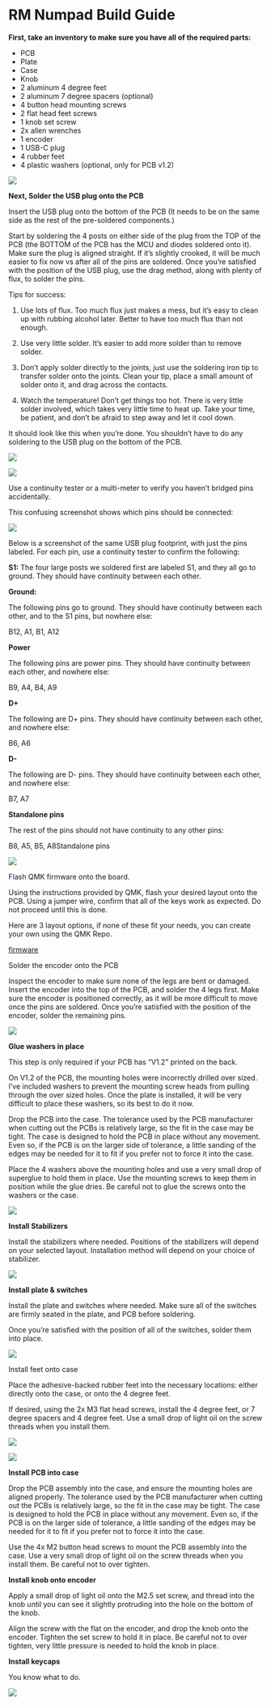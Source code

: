 # RM Numpad Build Guide

**First, take an inventory to make sure you have all of the required parts:**

- PCB
-  Plate
-  Case
-  Knob
-  2 aluminum 4 degree feet
-  2 aluminum 7 degree spacers (optional)
-  4 button head mounting screws
-  2 flat head feet screws
-  1 knob set screw
-  2x allen wrenches
-  1 encoder
-  1 USB-C plug
-  4 rubber feet
-  4 plastic washers (optional, only for PCB v1.2)

![](images/1.jpg)

**Next, Solder the USB plug onto the PCB**

Insert the USB plug onto the bottom of the PCB (It needs to be on the same side as the rest of the pre-soldered components.)

Start by soldering the 4 posts on either side of the plug from the TOP of the PCB (the BOTTOM of the PCB has the MCU and diodes soldered onto it).  Make sure the plug is aligned straight. If it’s slightly crooked, it will be much easier to fix now vs after all of the pins are soldered. Once you’re satisfied with the position of the USB plug, use the drag method, along with plenty of flux, to solder the pins.

Tips for success:
1. Use lots of flux. Too much flux just makes a mess, but it’s easy to clean up with rubbing alcohol later. Better to have too much flux than not enough.

2. Use very little solder. It’s easier to add more solder than to remove solder.

3. Don’t apply solder directly to the joints, just use the soldering iron tip to transfer solder onto the joints. Clean your tip, place a small amount of solder onto it, and drag across the contacts.

4. Watch the temperature! Don’t get things too hot. There is very little solder involved, which takes very little time to heat up. Take your time, be patient, and don’t be afraid to step away and let it cool down.

It should look like this when you’re done. You shouldn’t have to do any soldering to the USB plug on the bottom of the PCB.

![](images/2.jpg)


![](images/3.jpg)

Use a continuity tester or a multi-meter to verify you haven’t bridged pins accidentally.

This confusing screenshot shows which pins should be connected:


![](images/4.png)

Below is a screenshot of the same USB plug footprint, with just the pins labeled. For each pin, use a continuity tester to confirm the following:

**S1:** The four large posts we soldered first are labeled S1, and they all go to ground. They should have continuity between each other.

**Ground:**

The following pins go to ground. They should have continuity between each other, and to the S1 pins, but nowhere else:

B12, A1, B1, A12

**Power**

The following pins are power pins. They should have continuity between each other, and nowhere else:

B9, A4, B4, A9

**D+**

The following are D+ pins. They should have continuity between each other, and nowhere else:

B6, A6

**D-**

The following are D- pins. They should have continuity between each other, and nowhere else:

B7, A7

**Standalone pins**

The rest of the pins should not have continuity to any other pins:

B8, A5, B5, A8Standalone pins


![](images/5.png)

Flash QMK firmware onto the board.

Using the instructions provided by QMK, flash your desired layout onto the PCB. Using a jumper wire, confirm that all of the keys work as expected.  Do not proceed until this is done.

Here are 3 layout options, if none of these fit your needs, you can create your own using the QMK Repo.

[firmware](firmware/)

Solder the encoder onto the PCB

Inspect the encoder to make sure none of the legs are bent or damaged. Insert the encoder into the top of the PCB, and solder the 4 legs first.  Make sure the encoder is positioned correctly, as it will be more difficult to move once the pins are soldered. Once you’re satisfied with the position of the encoder, solder the remaining pins.

![](images/6.jpg)

**Glue washers in place**

This step is only required if your PCB has “V1.2” printed on the back.

On V1.2 of the PCB, the mounting holes were incorrectly drilled over sized. I’ve included washers to prevent the mounting screw heads from pulling through the over sized holes. Once the plate is installed, it will be very difficult to place these washers, so its best to do it now.

Drop the PCB into the case. The tolerance used by the PCB manufacturer when cutting out the PCBs is relatively large, so the fit in the case may be tight. The case is designed to hold the PCB in place without any movement. Even so, if the PCB is on the larger side of tolerance, a little sanding of the edges may be needed for it to fit if you prefer not to force it into the case.

Place the 4 washers above the mounting holes and use a very small drop of superglue to hold them in place. Use the mounting screws to keep them in position while the glue dries. Be careful not to glue the screws onto the washers or the case.

![](images/7.jpg)

**Install Stabilizers**

Install the stabilizers where needed. Positions of the stabilizers will depend on your selected layout. Installation method will depend on your choice of stabilizer.


![](images/8.jpg)

**Install plate & switches**

Install the plate and switches where needed.  Make sure all of the switches are firmly seated in the plate, and PCB before soldering.

Once you’re satisfied with the position of all of the switches, solder them into place.


![](images/9.jpg)

Install feet onto case

Place the adhesive-backed rubber feet into the necessary locations: either directly onto the case, or onto the 4 degree feet.

If desired, using the 2x M3 flat head screws, install the 4 degree feet, or 7 degree spacers and 4 degree feet.
Use a small drop of light oil on the screw threads when you install them.

![](images/10.jpg)

![](images/11.jpg)

**Install PCB into case**

Drop the PCB assembly into the case, and ensure the mounting holes are aligned properly.  The tolerance used by the PCB manufacturer when cutting out the PCBs is relatively large, so the fit in the case may be tight. The case is designed to hold the PCB in place without any movement. Even so, if the PCB is on the larger side of tolerance, a little sanding of the edges may be needed for it to fit if you prefer not to force it into the case.

Use the 4x M2 button head screws to mount the PCB assembly into the case.  Use a very small drop of light oil on the screw threads when you install them.  Be careful not to over tighten.

**Install knob onto encoder**

Apply a small drop of light oil onto the M2.5 set screw, and thread into the knob until you can see it slightly protruding into the hole on the bottom of the knob.

Align the screw with the flat on the encoder, and drop the knob onto the encoder.  Tighten the set screw to hold it in place. Be careful not to over tighten, very little pressure is needed to hold the knob in place.

**Install keycaps**

You know what to do.

![](images/12.jpg)
